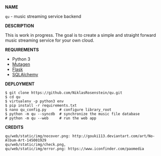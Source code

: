 __NAME__

`qu` - music streaming service backend

__DESCRIPTION__

This is work in progress. The goal is to create a simple and
straight forward music streaming service for your own cloud.

__REQUIREMENTS__

* Python 3
* [Mutagen](https://github.com/quodlibet/mutagen)
* [Flask](http://flask.pocoo.org/)
* [SQLAlchemy](http://www.sqlalchemy.org/)

__DEPLOYMENT__

    $ git clone https://github.com/NiklasRosenstein/qu.git
    $ cd qu
    $ virtualenv -p python3 env
    $ pip install -r requirements.txt
    $ nano qu_config.py      # configure library_root
    $ python -m qu --syncdb  # synchronize the music file database
    # python -m qu --web     # run the web app

__CREDITS__

    qu/web/static/img/nocover.png: http://gouki113.deviantart.com/art/No-Album-Art-145001929
    qu/web/static/img/check.png,
    qu/web/static/img/error.png: https://www.iconfinder.com/paomedia

